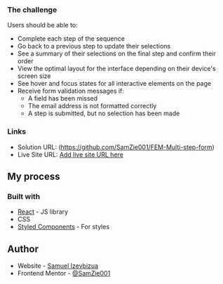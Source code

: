 ### The challenge

Users should be able to:

- Complete each step of the sequence
- Go back to a previous step to update their selections
- See a summary of their selections on the final step and confirm their order
- View the optimal layout for the interface depending on their device's screen size
- See hover and focus states for all interactive elements on the page
- Receive form validation messages if:
  - A field has been missed
  - The email address is not formatted correctly
  - A step is submitted, but no selection has been made

### Links

- Solution URL: (https://github.com/SamZie001/FEM-Multi-step-form)
- Live Site URL: [Add live site URL here](https://your-live-site-url.com)

## My process

### Built with

- [React](https://reactjs.org/) - JS library
- CSS
- [Styled Components](https://styled-components.com/) - For styles

## Author

- Website - [Samuel Izevbizua](https://meet-samuel.vercel.app/)
- Frontend Mentor - [@SamZie001](https://www.frontendmentor.io/profile/SamZie001)
